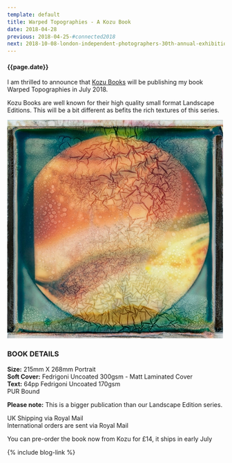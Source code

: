 ```yaml
---
template: default
title: Warped Topographies - A Kozu Book
date: 2018-04-28
previous: 2018-04-25-#connected2018
next: 2018-10-08-london-independent-photographers-30th-annual-exhibition
---
```


#### {{page.date}}

I am thrilled to announce that [Kozu Books](https://www.kozubooks.com/books-new/richard-earney-warped-topographies) will be publishing my book Warped Topographies in July 2018.

Kozu Books are well known for their high quality small format Landscape Editions. This will be a bit different as befits the rich textures of this series.

![Warped Topographies](../books/warped-topographies.webp "Warped Topographies")

### BOOK DETAILS

**Size:** 215mm X 268mm Portrait<br />
**Soft Cover:** Fedrigoni Uncoated 300gsm - Matt Laminated Cover<br />
**Text:** 64pp Fedrigoni Uncoated 170gsm<br />
PUR Bound

**Please note:** This is a bigger publication than our Landscape Edition series.

UK Shipping via Royal Mail<br />
International orders are sent via Royal Mail

You can pre-order the book now from Kozu for £14, it ships in early July

{% include blog-link %}
